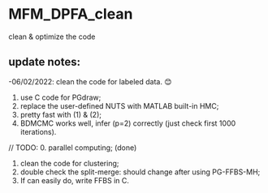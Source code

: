 # MFM_DPFA_clean
 clean & optimize the code
 
 ## update notes:
 -06/02/2022: clean the code for labeled data. :blush:
1. use C code for PGdraw; 
2. replace the user-defined NUTS with MATLAB built-in HMC;
3. pretty fast with (1) & (2);
4. BDMCMC works well, infer (p=2) correctly (just check first 1000 iterations).

// TODO:
0. parallel computing; (done)
1. clean the code for clustering;
2. double check the split-merge: should change after using PG-FFBS-MH;
3. If can easily do, write FFBS in C.


 
 
 
 
